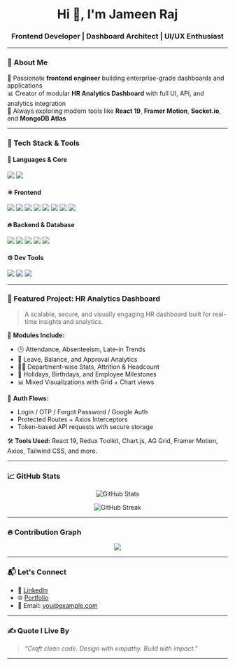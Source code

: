 <h1 align="center">Hi 👋, I'm Jameen Raj</h1>
<h3 align="center">Frontend Developer | Dashboard Architect | UI/UX Enthusiast</h3>

---

### 🚀 About Me

🎯 Passionate **frontend engineer** building enterprise-grade dashboards and applications  
📊 Creator of modular **HR Analytics Dashboard** with full UI, API, and analytics integration  
🌱 Always exploring modern tools like **React 19**, **Framer Motion**, **Socket.io**, and **MongoDB Atlas**

---

### 🧰 Tech Stack & Tools

#### 🧠 Languages & Core
<p>
  <img src="https://img.shields.io/badge/JavaScript-F7DF1E?style=for-the-badge&logo=javascript&logoColor=black" />
  <img src="https://img.shields.io/badge/Node.js-339933?style=for-the-badge&logo=nodedotjs&logoColor=white" />
</p>

#### ⚛️ Frontend
<p>
  <img src="https://img.shields.io/badge/React-61DAFB?style=for-the-badge&logo=react&logoColor=black" />
  <img src="https://img.shields.io/badge/Redux-593d88?style=for-the-badge&logo=redux&logoColor=white" />
  <img src="https://img.shields.io/badge/TailwindCSS-06B6D4?style=for-the-badge&logo=tailwind-css&logoColor=white" />
  <img src="https://img.shields.io/badge/Bootstrap-7952B3?style=for-the-badge&logo=bootstrap&logoColor=white" />
  <img src="https://img.shields.io/badge/SCSS-CC6699?style=for-the-badge&logo=sass&logoColor=white" />
  <img src="https://img.shields.io/badge/GSAP-88CE02?style=for-the-badge&logo=greensock&logoColor=black" />
  <img src="https://img.shields.io/badge/Framer_Motion-EF4FDC?style=for-the-badge&logo=framer&logoColor=white" />
  <img src="https://img.shields.io/badge/Storybook-FF4785?style=for-the-badge&logo=storybook&logoColor=white" />
</p>

#### 🔥 Backend & Database
<p>
  <img src="https://img.shields.io/badge/Express.js-000000?style=for-the-badge&logo=express&logoColor=white" />
  <img src="https://img.shields.io/badge/MongoDB-47A248?style=for-the-badge&logo=mongodb&logoColor=white" />
  <img src="https://img.shields.io/badge/MongoDB_Atlas-2F4F4F?style=for-the-badge&logo=mongodb&logoColor=white" />
  <img src="https://img.shields.io/badge/Socket.io-010101?style=for-the-badge&logo=socket.io&logoColor=white" />
  <img src="https://img.shields.io/badge/Firebase-FFCA28?style=for-the-badge&logo=firebase&logoColor=black" />
</p>

#### ⚙️ Dev Tools
<p>
  <img src="https://img.shields.io/badge/Vite-646CFF?style=for-the-badge&logo=vite&logoColor=white" />
  <img src="https://img.shields.io/badge/Webpack-8DD6F9?style=for-the-badge&logo=webpack&logoColor=black" />
  <img src="https://img.shields.io/badge/Jest-C21325?style=for-the-badge&logo=jest&logoColor=white" />
</p>

---

### 🧩 Featured Project: HR Analytics Dashboard

> A scalable, secure, and visually engaging HR dashboard built for real-time insights and analytics.

📌 **Modules Include:**
- 🕒 Attendance, Absenteeism, Late-in Trends  
- 🧾 Leave, Balance, and Approval Analytics  
- 🧍‍♀️ Department-wise Stats, Attrition & Headcount  
- 📢 Holidays, Birthdays, and Employee Milestones  
- 📊 Mixed Visualizations with Grid + Chart views

🔐 **Auth Flows:**
- Login / OTP / Forgot Password / Google Auth  
- Protected Routes + Axios Interceptors  
- Token-based API requests with secure storage

🛠️ **Tools Used:** React 19, Redux Toolkit, Chart.js, AG Grid, Framer Motion, Axios, Tailwind CSS, and more.

---

### 📈 GitHub Stats

<p align="center">
  <picture>
    <source media="(prefers-color-scheme: dark)" srcset="https://github-readme-stats.vercel.app/api?username=jameenraj16&show_icons=true&theme=radical" />
    <source media="(prefers-color-scheme: light)" srcset="https://github-readme-stats.vercel.app/api?username=jameenraj16&show_icons=true&theme=default" />
    <img alt="GitHub Stats" src="https://github-readme-stats.vercel.app/api?username=jameenraj16&show_icons=true" />
  </picture>
</p>

<p align="center">
  <img src="https://github-readme-streak-stats.herokuapp.com?user=jameenraj16&theme=radical&date_format=M%20j%5B%2C%20Y%5D" alt="GitHub Streak" />
</p>

---

### 🔥 Contribution Graph

<p align="center">
  <img src="https://github-readme-activity-graph.vercel.app/graph?username=jameenraj16&theme=react-dark&bg_color=1A1B27&color=58A6FF&line=58A6FF&point=FFFFFF" />
</p>

---

### 📬 Let's Connect

- 💼 [LinkedIn](https://www.linkedin.com/in/your-profile)
- 🌐 [Portfolio](https://your-portfolio.com)
- 📧 Email: you@example.com

---

### ✍️ Quote I Live By

> *“Craft clean code. Design with empathy. Build with impact.”*

---
